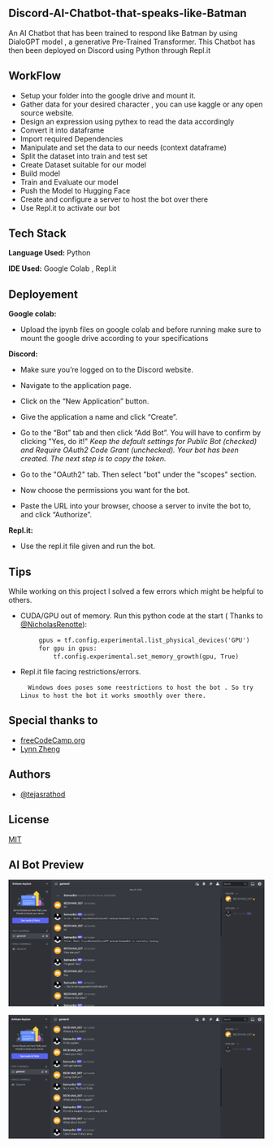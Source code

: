 
## Discord-AI-Chatbot-that-speaks-like-Batman 

An AI Chatbot that has been trained to respond like Batman by using DialoGPT model , a generative Pre-Trained Transformer. This Chatbot has then been deployed on Discord using Python through Repl.it
## WorkFlow

- Setup your folder into the google drive and mount it.
- Gather data for your desired character , you can use kaggle or any open source website.
- Design an expression using pythex to read the data accordingly
- Convert it into dataframe
- Import required Dependencies
- Manipulate and set the data to our needs (context dataframe)
- Split the dataset into train and test set
- Create Dataset suitable for our model
- Build model
- Train and Evaluate our model
- Push the Model to Hugging Face
- Create and configure a server to host the bot over there
- Use Repl.it to activate our bot
## Tech Stack

**Language Used:** Python

**IDE Used:** Google Colab , Repl.it


## Deployement

**Google colab:**

- Upload the ipynb files on google colab and before running make sure to mount the google drive according to your specifications

**Discord:**

- Make sure you’re logged on to the Discord website.
- Navigate to the application page.
- Click on the “New Application” button.
- Give the application a name and click “Create”.
- Go to the “Bot” tab and then click “Add Bot”. You will have to confirm by clicking "Yes, do it!"
*Keep the default settings for Public Bot (checked) and Require OAuth2 Code Grant (unchecked).
Your bot has been created. The next step is to copy the token.*

- Go to the "OAuth2" tab. Then select "bot" under the "scopes" section.
- Now choose the permissions you want for the bot.
- Paste the URL into your browser, choose a server to invite the bot to, and click “Authorize”.

**Repl.it:**

- Use the repl.it file given and run the bot.
 


## Tips

While working on this project I solved a few errors which might be helpful to others.

-  CUDA/GPU out of memory. Run this python code at the start ( Thanks to [@NicholasRenotte](https://www.youtube.com/c/NicholasRenotte)):

            gpus = tf.config.experimental.list_physical_devices('GPU')
            for gpu in gpus:
                tf.config.experimental.set_memory_growth(gpu, True)

- Repl.it file facing restrictions/errors.

        Windows does poses some reestrictions to host the bot . So try Linux to host the bot it works smoothly over there.
## Special thanks to

 - [freeCodeCamp.org](https://www.youtube.com/c/Freecodecamp)
 - [Lynn Zheng](https://www.freecodecamp.org/news/author/lynn/)
 
 


## Authors

- [@tejasrathod](https://www.linkedin.com/in/tejas-rathod-923187189/)



## License

[MIT](https://github.com/TejasARathod/Discord-AI-Chatbot-that-speaks-like-Batman/blob/12f03ada1a123833270fb1f5b1a2aff1c3fad1a5/LICENSE)


## AI Bot Preview

![](https://github.com/TejasARathod/Discord-AI-Chatbot-that-speaks-like-Batman/blob/12f03ada1a123833270fb1f5b1a2aff1c3fad1a5/1.png)

![](https://github.com/TejasARathod/Discord-AI-Chatbot-that-speaks-like-Batman/blob/12f03ada1a123833270fb1f5b1a2aff1c3fad1a5/2.png)



